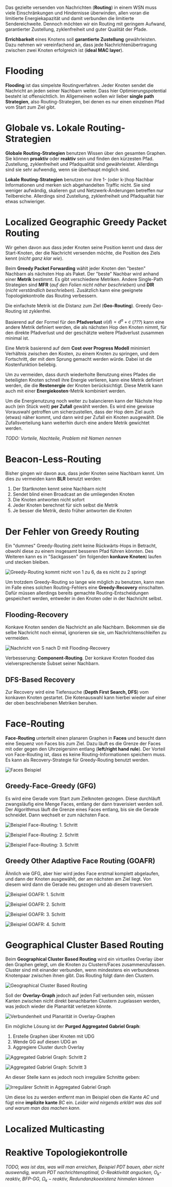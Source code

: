 Das gezielte versenden von Nachrichten (**Routing**) in einem WSN muss viele Einschränkungen und Hindernisse überwinden, allen voran die limitierte Energiekapazität und damit verbunden die limitierte Sendereichweite. Dennoch möchten wir ein Routing mit geringem Aufwand, garantierter Zustellung, zyklenfreiheit und guter Qualität der Pfade.

**Errichbarkeit** eines Knotens soll **garantierte Zustellung** gewährleisten. Dazu nehmen wir vereinfachend an, dass jede Nachrichtenübertragung zwischen zwei Knoten erfolgreich ist (**ideal MAC layer**).

# Flooding

**Flooding** ist das simpelste Routingverfahren. Jeder Knoten sendet die Nachricht an jeden seiner Nachbarn weiter. Dass hier Optimierungspotential besteht ist offensichtlich. Im Allgemeinen wollen wir lieber **single path Strategien**, also Routing-Strategien, bei denen es nur einen einzelnen Pfad vom Start zum Ziel gibt.

# Globale vs. Lokale Routing-Strategien

**Globale Routing-Strategien** benutzen Wissen über den gesamten Graphen. Sie können **proaktiv** oder **reaktiv** sein und finden den kürzesten Pfad. Zustellung, zyklenfreiheit und Pfadqualität sind gewährleistet. Allerdings sind sie sehr aufwendig, wenn sie überhaupt möglich sind.

**Lokale Routing-Strategien** benutzen nur ihre 1- (oder k-)hop Nachbar Informationen und merken sich abgehandelten Traffic nicht. Sie sind weniger aufwändig, skalieren gut und Netzwerk-Änderungen betreffen nur Teilbereiche. Allerdings sind Zustellung, zyklenfreiheit und Pfadqualtät hier etwas schwieriger.


# Localized Geographic Greedy Packet Routing

Wir gehen davon aus dass jeder Knoten seine Position kennt und dass der Start-Knoten, der die Nachricht versenden möchte, die Position des Ziels kennt (*nicht ganz klar wie*).

Beim **Greedy Packet Forwarding** wählt jeder Knoten den "besten" Nachbarn als nächsten Hop als Paket. Der "beste" Nachbar wird anhand einer **Metrik** bestimmt. Es gibt verschiedene Metriken. Andere Single-Path Strategien sind **MFR** (*auf den Folien nicht näher beschrieben*) und **DIR** (*nicht verständlich beschrieben*). Zusätzlich kann eine geeignete Topologiekontrolle das Routing verbessern.

Die einfachste Metrik ist die Distanz zum Ziel (**Geo-Routing**). Greedy Geo-Routing ist zyklenfrei.

Basierend auf der Formel für den **Pfadverlust** $u(d) = d^a + c$ (*???*) kann eine andere Metrik definiert werden, die als nächsten Hop den Knoten nimmt, für den direkte Pfadverlust und der geschätzte weitere Pfadverlust zusammen minimal ist.

Eine Metrik basierend auf dem **Cost over Progress Modell** minimiert Verhältnis zwischen den Kosten, zu einem Knoten zu springen, und dem Fortschritt, der mit dem Sprung gemacht werden würde. Dabei ist die Kostenfunktion beliebig.

Um zu vermeiden, dass durch wiederholte Benutzung eines Pfades die beteiligten Knoten schnell ihre Energie verlieren, kann eine Metrik definiert werden, die die **Restenergie** der Knoten berücksichtigt. Diese Metrik kann auch mit einer **Energiekosten**-Metrik kombiniert werden.

Um die Energienutzung noch weiter zu balancieren kann der Nächste Hop auch (ein Stück weit) **per Zufall** gewählt werden. Es wird eine gewisse Vorauswahl getroffen um sicherzustellen, dass der Hop dem Ziel auch (etwas) näher kommt, und dann wird per Zufall ein Knoten ausgewählt. Die Zufallsverteilung kann weiterhin durch eine andere Metrik gewichtet werden.

*TODO: Vorteile, Nachteile, Problem mit Namen nennen*


# Beacon-Less-Routing

Bisher gingen wir davon aus, dass jeder Knoten seine Nachbarn kennt. Um dies zu vermeiden kann **BLR** benutzt werden:

1. Der Startknoten kennt seine Nachbarn nicht
2. Sendet blind einen Broadcast an die umliegenden Knoten
3. Die Knoten antworten nicht sofort
4. Jeder Knoten berechnet für sich selbst die Metrik
5. Je besser die Metrik, desto früher antworten die Knoten


# Der Fehler von Greedy Routing

Ein "dummes" Greedy-Routing zieht keine Rückwärts-Hops in Betracht, obwohl diese zu einem insgesamt besseren Pfad führen könnten. Des Weiteren kann es in "Sackgassen" (im folgenden **konkave Knoten**) laufen und stecken bleiben.

![Greedy-Routing kommt nicht von 1 zu 6, da es nicht zu 2 springt](/img/greedy-cul-de-sac.png)

Um trotzdem Greedy-Routing so lange wie möglich zu benutzen, kann man im Falle eines solchen Routing-Fehlers eine **Greedy-Recovery** einschalten. Dafür müssen allerdings bereits gemachte Routing-Entscheidungen gespeichert werden, entweder in den Knoten oder in der Nachricht selbst.

## Flooding-Recovery

Konkave Knoten senden die Nachricht an alle Nachbarn. Bekommen sie die selbe Nachricht noch einmal, ignorieren sie sie, um Nachrichtenschleifen zu vermeiden.

![Nachricht von S nach D mit Flooding-Recovery](/img/greedy-flooding.png)

Verbesserung: **Component-Routing**. Der konkave Knoten flooded das vielversprechenste Subset seiner Nachbarn.

## DFS-Based Recovery

Zur Recovery wird eine Tiefensuche (**Depth First Search, DFS**) vom konkaven Knoten gestartet. Die Kotenauswahl kann hierbei wieder auf einer der oben beschriebenen Metriken beruhen.


# Face-Routing

**Face-Routing** unterteilt einen planaren Graphen in **Faces** und besucht dann eine Sequenz von Faces bis zum Ziel. Dazu läuft es die Grenze der Faces mit oder gegen den Uhrzeigersinn entlang (**left/right hand rule**). Der Vorteil von Face-Routing ist, dass es keine Routing-Informationen speichern muss. Es kann als Recovery-Strategie für Greedy-Routing benutzt werden.

![Faces Beispiel](/img/faces.png)

## Greedy-Face-Greedy (GFG)

Es wird eine Gerade vom Start zum Zielknoten gezogen. Diese durchläuft zwangsläufig eine Menge Faces, entlang der dann traverisiert werden soll. Der Algorithmus läuft die Grenze eines Faces entlang, bis sie die Gerade schneidet. Dann wechselt er zum nächsten Face.

![Beispiel Face-Routing: 1. Schritt](/img/face-routing-1.png)

![Beispiel Face-Routing: 2. Schritt](/img/face-routing-2.png)

![Beispiel Face-Routing: 3. Schritt](/img/face-routing-3.png)

## Greedy Other Adaptive Face Routing (GOAFR)

Ähnlich wie GFG, aber hier wird jedes Face erstmal komplett abgelaufen, und dann der Knoten ausgewählt, der am nächsten am Ziel liegt. Von diesem wird dann die Gerade neu gezogen und ab diesem traversiert.

![Beispiel GOAFR: 1. Schritt](/img/goafr-1.png)

![Beispiel GOAFR: 2. Schritt](/img/goafr-2.png)

![Beispiel GOAFR: 3. Schritt](/img/goafr-3.png)

![Beispiel GOAFR: 4. Schritt](/img/goafr-4.png)


# Geographical Cluster Based Routing

Beim **Geographical Cluster Based Routing** wird ein virtuelles Overlay über den Graphen gelegt, um die Knoten zu Clustern/Faces zusammenzufassen. Cluster sind mit einander verbunden, wenn mindestens ein verbundenes Knotenpaar zwischen ihnen gibt. Das Routing folgt dann den Clustern.

![Geographical Cluster Based Routing](/img/gcbr.png)

Soll der **Overlay-Graph** jedoch auf jeden Fall verbunden sein, müssen Kanten zwischen nicht direkt benachbarten Clustern zugelassen werden, was jedoch wieder die Planarität verletzen könnte.

![Verbundenheit und Planarität in Overlay-Graphen](/img/cluster-connectivity.png)

Ein mögliche Lösung ist der **Purged Aggregated Gabriel Graph**:

1. Erstelle Graphen über Knoten mit UDG
2. Wende GG auf diesen UDG an
3. Aggregiere Cluster durch Overlay

![Aggregated Gabriel Graph: Schritt 2](/img/aggregated-gabriel-graph-1.png)

![Aggregated Gabriel Graph: Schritt 3](/img/aggregated-gabriel-graph-2.png)

An dieser Stelle kann es jedoch noch irreguläre Schnitte geben:

![Irregulärer Schnitt in Aggregated Gabriel Graph](/img/irregular-intersections.png)

Um diese los zu werden entfernt man im Beispiel oben die Kante $AC$ und fügt eine **implizite kante** $BC$ ein. *Leider wird nirgends erklärt was das soll und warum man das machen kann.*


# Localized Multicasting


# Reaktive Topologiekontrolle

*TODO, was ist das, was will man erreichen, Beispiel PDT bauen, aber nicht auswendig, warum PDT nachrichtenoptimal, O-Reaktivität angucken, $O_k$-reaktiv, BFP-GG, $\Omega_k-reaktiv$, Redundanzkoexistenz hinmalen können*
